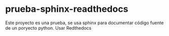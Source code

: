 # prueba-sphinx-readthedocs
Este proyecto es una prueba, se usa sphinx para documentar código fuente de un poryecto python. Usar Redthedocs
